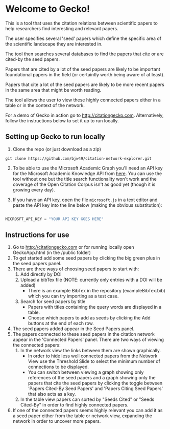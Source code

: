 # Welcome to Gecko!

This is a tool that uses the citation relations between scientific papers to help researchers find interesting and relevant papers.

The user specifies several 'seed' papers which define the specific area of the scientific landscape they are interested in.

The tool then searches several databases to find the papers that cite or are cited-by the seed papers.

Papers that are cited by a lot of the seed papers are likely to be important foundational papers in the field (or certaintly worth being aware of at least).

Papers that cite a lot of the seed papers are likely to be more recent papers in the same area that might be worth reading.

The tool allows the user to view these highly connected papers either in a table or in the context of the network.

For a demo of Gecko in action go to http://citationgecko.com. Alternatively, follow the instructions below to set it up to run locally.

## Setting up Gecko to run locally

1. Clone the repo (or just download as a zip)

```
git clone https://github.com/bjw49/citation-network-explorer.git

```

2. To be able to use the Microsoft Academic Graph you'll need an API key for the Microsoft Academic Knowledge API from [here](https://azure.microsoft.com/en-gb/try/cognitive-services/?api=academic-knowledge-api). You can use the tool without one but the title search functionality won't work and the coverage of the Open Citation Corpus isn't as good yet (though it is growing every day).

2. If you have an API key, open the file `microsoft.js` in a text editor and paste the API key into the line below (making the obvious substitution):

```javascript

MICROSFT_API_KEY = "YOUR API KEY GOES HERE"

```

## Instructions for use

1. Go to http://citationgecko.com or for running locally open GeckoApp.html (in the /public folder)
2. To get started add some seed papers by clicking the big green plus in the seed papers panel.
2. There are three ways of choosing seed papers to start with:
    1. Add directly by DOI
    2. Upload a bibTex file (NOTE: currently only entries with a DOI will be added)
        * There is an example BibTex in the repository (exampleBibTex.bib) which you can try importing as a test case.
    3. Search for seed papers by title
        * Papers with titles containing the query words are displayed in a table.
        * Choose which papers to add as seeds by clicking the Add buttons at the end of each row.
3. The seed papers added appear in the Seed Papers panel.
4. The papers connected to these seed papers in the citation network appear in the 'Connected Papers' panel. There are two ways of viewing the connected papers:
    1. In the network view the links between them are shown graphically.
        * In order to hide less well connected papers from the Network View use the Threshold Slide to select the minimum number of connections to be displayed.
        * You can switch between viewing a graph showing only references of the seed papers and a graph showing only the papers that cite the seed papers by clicking the toggle between 'Papers Cited-By Seed Papers' and 'Papers Citing Seed Papers' that also acts as a key.
    2. In the table view papers can sorted by "Seeds Cited" or "Seeds Cited-By" in order to find highly connected papers.
6. If one of the connected papers seems highly relevant you can add it as a seed paper either from the table or network view, expanding the network in order to uncover more papers.


